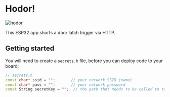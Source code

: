 # Hodor!

![hodor](https://media3.giphy.com/media/v1.Y2lkPTc5MGI3NjExYm5haXk1ZHdqdGdocW84cHhkNDE1NXc5anczY2h2Yms4Zm9mb21kayZlcD12MV9pbnRlcm5hbF9naWZfYnlfaWQmY3Q9Zw/1002qxOu222y0E/giphy.gif)

This ESP32 app shorts a door latch trigger via HTTP.

## Getting started

You will need to create a `secrets.h` file, before you can deploy code to your board:

```hpp
// secrets.h
const char* ssid = "";       // your network SSID (name)
const char* pass = "";       // your network password
const String secretKey = "";  // the path that needs to be called to trigger the door, like http://MY-IP/SECRET_KEY
```

